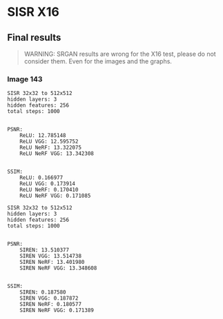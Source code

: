 # SISR X16

## Final results

> WARNING: SRGAN results are wrong for the X16 test, please do not consider them. Even for the images and the graphs.

### Image 143

```
SISR 32x32 to 512x512
hidden layers: 3
hidden features: 256
total steps: 1000


PSNR:
	ReLU: 12.785148
	ReLU VGG: 12.595752
	ReLU NeRF: 13.322075
	ReLU NeRF VGG: 13.342308


SSIM:
	ReLU: 0.166977
	ReLU VGG: 0.173914
	ReLU NeRF: 0.170410
	ReLU NeRF VGG: 0.171085
```

```
SISR 32x32 to 512x512
hidden layers: 3
hidden features: 256
total steps: 1000


PSNR:
	SIREN: 13.510377
	SIREN VGG: 13.514738
	SIREN NeRF: 13.401980
	SIREN NeRF VGG: 13.348608


SSIM:
	SIREN: 0.187580
	SIREN VGG: 0.187872
	SIREN NeRF: 0.180577
	SIREN NeRF VGG: 0.171389
```